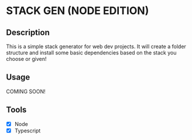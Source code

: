 # STACK GEN (NODE EDITION)

## Description

This is a simple stack generator for web dev projects. It will create a folder structure and install some basic dependencies based on the stack you choose or given!

## Usage

COMING SOON!

## Tools

- [x] Node
- [x] Typescript
